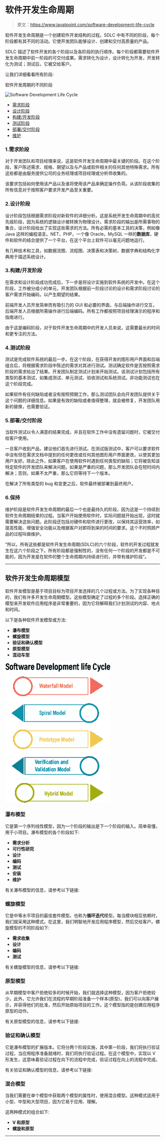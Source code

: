 # 软件开发生命周期

> 原文：<https://www.javatpoint.com/software-development-life-cycle>

软件开发生命周期是一个创建软件开发结构的过程。SDLC 中有不同的阶段，每个阶段都有其不同的活动。它使开发团队能够设计、创建和交付高质量的产品。

SDLC 描述了软件开发的各个阶段以及各阶段的执行顺序。每个阶段都需要软件开发生命周期中前一阶段的可交付成果。需求转化为设计，设计转化为开发，开发转化为测试；测试后，它被交给客户。

让我们详细看看所有阶段:

软件开发周期的不同阶段

![Software Development Life Cycle](img/985681f2a3077145e991bf1ff8e3ce2c.png)

*   [需求阶段](#requirement-phase)
*   [设计阶段](#design-phase)
*   [构建/开发阶段](#build-development-phase)
*   [测试阶段](#testing-phase)
*   [部署/交付阶段](#deployment-deliver-phase)
*   [维护](#maintenance)

### 1.需求阶段

对于开发团队和项目经理来说，这是软件开发生命周期中最关键的阶段。在这个阶段，客户陈述需求、规格、期望以及与产品或软件相关的任何其他特殊需求。所有这些都是由服务提供公司的业务经理或项目经理或分析师收集的。

该要求包括如何使用该产品以及谁将使用该产品来确定操作负荷。从该阶段收集的所有信息对于按照客户要求开发产品至关重要。

### 2.设计阶段

设计阶段包括根据需求阶段对新软件的详细分析。这是系统开发生命周期中的高优先级阶段，因为系统的逻辑设计被转换为物理设计。需求阶段的输出是所需事物的集合，设计阶段给出了实现这些需求的方法。所有必需的基本工具的决策，例如像 Java 这样的编程语言。NET，PHP，一个像 Oracle，MySQL 一样的**数据库**，硬件和软件的结合提供了一个平台，在这个平台上软件可以毫无问题地运行。

有几种技术和工具，如数据流图、流程图、决策表和决策树，数据字典和结构化字典用于描述系统设计。

### 3.构建/开发阶段

在需求和设计阶段成功完成后，下一步是将设计实施到软件系统的开发中。在这个阶段，工作被分成小的单元，开发团队根据前一阶段讨论的设计和需求阶段讨论的客户需求开始编码，以产生期望的结果。

前端开发人员开发简单而有吸引力的 GUI 和必要的界面，与后端操作进行交互，后端开发人员根据所需操作进行后端编码。所有工作都按照项目经理演示的程序和指南进行。

由于这是编码阶段，对于软件开发生命周期中的开发人员来说，这需要最长的时间和更专注的方法。

### 4.测试阶段

测试是完成软件系统的最后一步。在这个阶段，在获得开发的图形用户界面和后端组合后，将根据需求阶段中陈述的需求对其进行测试。测试确定软件是否按照需求阶段的需求给出了结果。开发团队制定测试计划来开始测试。该测试计划包括所有类型的基本测试，如集成测试、单元测试、验收测试和系统测试。非功能测试也在这个阶段完成。

如果软件有任何缺陷或者没有按照预期工作，那么测试团队会向开发团队提供关于这个问题的详细信息。如果是有效的缺陷或者值得整理，就会被修复，开发团队用新的替换，也需要验证。

### 5.部署/交付阶段

当软件测试以令人满意的结果完成，并且在软件工作中没有遗留问题时，它被交付给客户使用。

一旦客户收到产品，建议他们首先进行测试。在测试版测试中，客户可以要求软件中没有但在需求文档中提到的任何更改或任何其他图形用户界面更改，以使其更加用户友好。除此之外，如果客户在使用软件时遇到任何类型的缺陷；它将被告知该特定软件的开发团队来解决问题。如果是严重的问题，那么开发团队会在短时间内解决；否则，如果不太严重，那么它将等待下一个版本。

在解决了所有类型的 bug 和变更之后，软件最终被部署到最终用户。

### 6.保持

维护阶段是软件开发生命周期的最后一个也是最持久的阶段，因为这是一个持续到软件生命周期结束的过程。当客户开始使用软件时，实际问题就开始出现，这时就需要解决这些问题。此阶段还包括对硬件和软件进行更改，以保持其运营效率，如提高性能、增强安全功能以及根据客户对即将到来的时间的要求。这个不时照顾产品的过程叫做维护。

“所以，所有这些都是软件开发生命周期(SDLC)的六个阶段，软件的开发过程就发生在这六个阶段之下。所有阶段都是强制性的，没有任何一个阶段的开发都是不可能的，因为开发是在软件的整个生命周期内持续进行的，并带有维护阶段”。

* * *

## 软件开发生命周期模型

软件开发模型是基于项目目标为项目开发选择的几个过程或方法。为了实现各种目的，我们有许多开发生命周期模型。这些模型确定了过程的多个阶段。选择正确的模型来开发软件应用程序是非常重要的，因为它将解释我们计划测试的内容、地点和时间。

以下是各种软件开发模型或方法:

*   **瀑布模型**
*   **螺旋模型**
*   **验证和确认模型**
*   **原型模型**
*   **混动车型**

![Software Development Life Cycle](img/f747f7fdfc2460edc0afcdf37ac81885.png)

### 瀑布模型

它是第一个序列线性模型，因为一个阶段的输出是下一个阶段的输入。简单易懂，用于小项目。瀑布模型的各个阶段如下:

*   **需求分析**
*   **可行性研究**
*   **设计**
*   **编码**
*   **测试**
*   **安装**
*   **维护**

有关瀑布模型的信息，请参考以下链接:

### 螺旋模型

它是中等水平项目的最佳套件模型。也称为**循环迭代**模型。每当模块相互依赖时，我们就采用这种模式。在这里，我们明智地开发应用程序模型，然后交给客户。螺旋模型的不同阶段如下:

*   **需求收集**
*   **设计**
*   **编码**
*   **测试**

有关螺旋模型的信息，请参考以下链接:

### 原型模型

从早期模型中客户拒绝较多的时候开始，我们就选择这种模型，因为客户拒绝较少。此外，它允许我们在流程的早期阶段准备一个样本(原型)，我们可以向客户展示，并获得他们的批准，然后开始原始项目的工作。这个模型指的是创建应用程序原型的动作。

有关原型模型的信息，请参考以下链接:

### 验证和确认模型

它是瀑布模型的扩展版本。它将分两个阶段实施，其中第一阶段，我们将执行验证过程，当应用程序准备就绪时，我们将执行验证过程。在这个模型中，实现以 V 形发生，这意味着验证过程在向下的流程中完成，验证过程在向上的流程中完成。

有关验证和确认模型的信息，请参考以下链接:

### 混合模型

当我们需要在单个模型中获取两个模型的属性时，使用混合模型。这种模式适用于小型、中型和大型项目，因为它易于应用、理解。

这两种模式的组合如下:

*   **V 和原型**
*   **螺旋和原型**

* * *